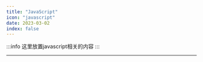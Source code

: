 ```yaml
---
title: "JavaScript"
icon: "javascript"
date: 2023-03-02
index: false
---
```


:::info
这里放置javascript相关的内容
:::

--- 
<AutoCatalog />